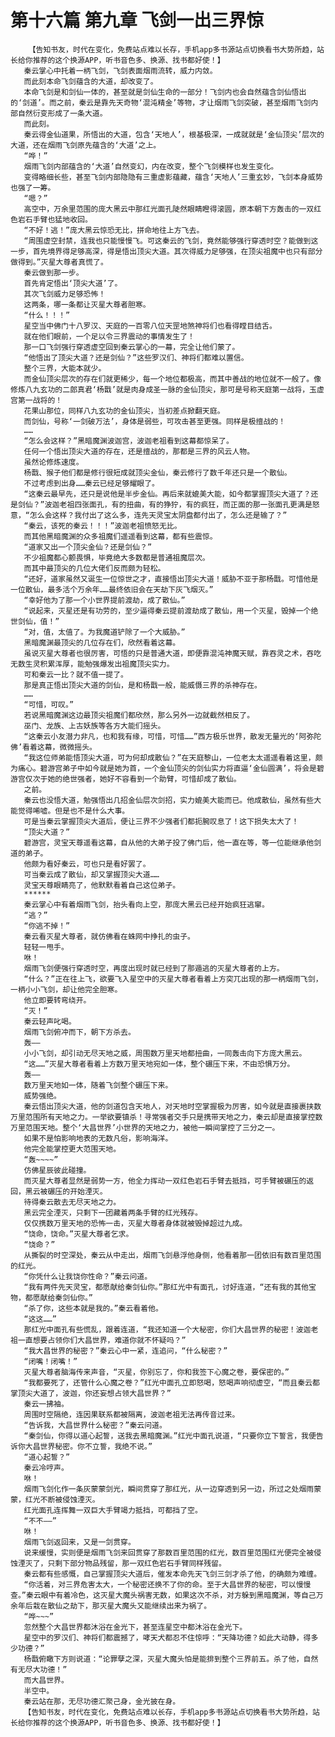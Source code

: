 # 第十六篇 第九章 飞剑一出三界惊
        【告知书友，时代在变化，免费站点难以长存，手机app多书源站点切换看书大势所趋，站长给你推荐的这个换源APP，听书音色多、换源、找书都好使！】
       秦云掌心中托着一柄飞剑，飞剑表面烟雨流转，威力内敛。
       而此刻本命飞剑蕴含的大道，却改变了。
       本命飞剑是和剑仙一体的，甚至就是剑仙生命的一部分！飞剑内也会自然蕴含剑仙悟出的‘剑道’。而之前，秦云是靠先天奇物‘混沌精金’等物，才让烟雨飞剑突破，甚至烟雨飞剑内部自然衍变形成了一条大道。
       而此刻。
       秦云得金仙道果，所悟出的大道，包含‘天地人’，根基极深，一成就就是‘金仙顶尖’层次的大道，还在烟雨飞剑原先蕴含的‘大道’之上。
       “哗！”
       烟雨飞剑内部蕴含的‘大道’自然变幻，内在改变，整个飞剑模样也发生变化。
       变得略细长些，甚至飞剑内部隐隐有三重虚影蕴藏，蕴含‘天地人’三重玄妙，飞剑本身威势也强了一筹。
       “嗯？”
       高空中，万余里范围的庞大黑云中那红光面孔陡然眼睛瞪得滚圆，原本朝下方轰击的一双红色岩石手臂也猛地收回。
       “不好！逃！”庞大黑云惊恐无比，拼命地往上方飞去。
       “周围虚空封禁，连我也只能慢慢飞。可这秦云的飞剑，竟然能够强行穿透时空？能做到这一步，首先境界得足够高深，得是悟出顶尖大道。其次得威力足够强，在顶尖祖魔中也只有部分做得到。”灭星大尊者真慌了。
       秦云做到那一步。
       首先肯定悟出‘顶尖大道’了。
       其次飞剑威力足够恐怖！
       这两条，哪一条都让灭星大尊者胆寒。
       “什么！！！”
       星空当中佛门十八罗汉、天庭的一百零八位天罡地煞神将们也看得瞠目结舌。
       就在他们眼前，一个足以令三界震动的事情发生了！
       那一口飞剑强行穿透虚空回到秦云掌心的一幕，完全让他们蒙了。
       “他悟出了顶尖大道？还是剑仙？”这些罗汉们、神将们都难以置信。
       整个三界，大能本就少。
       而金仙顶尖层次的存在们就更稀少，每一个地位都极高，而其中善战的地位就不一般了。像修炼八九玄功的二郎真君‘杨戬’就是肉身成圣一脉的金仙顶尖，那可是号称天庭第一战将，玉虚宫第一战将的！
       花果山那位，同样八九玄功的金仙顶尖，当初差点掀翻天庭。
       而剑仙，号称‘一剑破万法’，身体是弱些，可攻击甚至更强。同样是极擅战的！
       ……
       “怎么会这样？”黑暗魔渊波迦宫，波迦老祖看到这幕都惊呆了。
       任何一个悟出顶尖大道的存在，还是擅战的，那都是三界的风云人物。
       虽然论修炼速度。
       杨戬、猴子他们都是修行很短成就顶尖金仙，秦云修行了数千年还只是一个散仙。
       不过考虑到出身……秦云已经足够耀眼了。
       “这秦云最早先，还只是说他是半步金仙。再后来就媲美大能，如今都掌握顶尖大道了？还是剑仙？”波迦老祖四张面孔，有的扭曲，有的狰狞，有的疯狂，而正面的那一张面孔更满是怒意，“怎么会这样？我付出了这么多，连先天灵宝太阴盘都付出了，怎么还是输了？”
       “秦云，该死的秦云！！！”波迦老祖愤怒无比。
       而其他黑暗魔渊的众多祖魔们遥遥看到这幕，都有些震惊。
       “道家又出一个顶尖金仙？还是剑仙？”
       不少祖魔都心颤畏惧，毕竟绝大多数都是普通祖魔层次。
       而其中最顶尖的几位大佬们反而颇为轻松。
       “还好，道家虽然又诞生一位惊世之才，直接悟出顶尖大道！威胁不亚于那杨戬。可惜他是一位散仙，最多活个万余年……最终依旧会在天劫下灰飞烟灭。”
       “幸好他为了那一个小世界提前渡劫，成了散仙。”
       “说起来，灭星还是有功劳的，至少逼得秦云提前渡劫成了散仙，用一个灭星，毁掉一个绝世剑仙，值！”
       “对，值，太值了。为我魔道铲除了一个大威胁。”
       黑暗魔渊最顶尖的几位存在们，欣然看着这幕。
       虽说灭星大尊者也很厉害，可悟的只是普通大道，即便靠混沌神魔天赋，靠吞灵之术，吞吃无数生灵积累浑厚，能勉强爆发出祖魔顶尖实力。
       可和秦云一比？就不值一提了。
       那是真正悟出顶尖大道的剑仙，是和杨戬一般，能威慑三界的杀神存在。
       ……
       “可惜，可叹。”
       若说黑暗魔渊这边最顶尖祖魔们都欣然，那么另外一边就截然相反了。
       巫门、龙族、上古妖族等各方大能们摇头。
       “这秦云小友潜力非凡，也和我有缘，可惜，可惜……”西方极乐世界，散发无量光的‘阿弥陀佛’看着这幕，微微摇头。
       “我这位师弟能悟顶尖大道，可为何却成散仙？”在天庭黎山，一位老太太遥遥看着这里，颇为痛心。碧游宫弟子中如今就是她为首，一个金仙顶尖的剑仙实力将直逼‘金仙圆满’，将会是碧游宫仅次于她的绝世强者，她好不容看到一个助臂，可惜却成了散仙。
       之前。
       秦云也没悟大道，勉强悟出几招金仙层次剑招，实力媲美大能而已。他成散仙，虽然有些大能觉得唏嘘。但是也不是什么大事。
       可是当秦云掌握顶尖大道后，便让三界不少强者们都扼腕叹息了！这下损失太大了！
       “顶尖大道？”
       碧游宫，灵宝天尊遥看这幕，自从他的大弟子投了佛门后，他一直在等，等一位能继承他剑道的弟子。
       他颇为看好秦云，可也只是看好罢了。
       可当秦云成了散仙，却又掌握顶尖大道……
       灵宝天尊眼睛亮了，他默默看着自己这位弟子。
       ******
       秦云掌心中有着烟雨飞剑，抬头看向上空，那庞大黑云已经开始疯狂逃窜。
       “逃？”
       “你逃不掉！”
       秦云看灭星大尊者，就仿佛看在蛛网中挣扎的虫子。
       轻轻一甩手。
       咻！
       烟雨飞剑便强行穿透时空，再度出现时就已经到了那遁逃的灭星大尊者的上方。
       “什么？”正在往上飞，欲要飞入星空中的灭星大尊者看着上方突兀出现的那一柄烟雨飞剑，一柄小小飞剑，却让他完全胆寒。
       他立即要转弯绕开。
       “灭！”
       秦云轻声叱喝。
       烟雨飞剑俯冲而下，朝下方杀去。
       轰——
       小小飞剑，却引动无尽天地之威，周围数万里天地都扭曲，一同轰击向下方庞大黑云。
       “这……”灭星大尊者看着上方数万里天地宛如一体，整个碾压下来，不由恐惧万分。
       轰——
       数万里天地如一体，随着飞剑整个碾压下来。
       威势强绝。
       秦云悟出顶尖大道，他的剑道包含天地人，对天地时空掌握极为厉害，如今就是直接裹挟数万里范围所有天地之力。一举欲要镇杀！寻常强者交手只是携带天地之力，秦云却是直接掌控数万里范围天地。整个‘大昌世界’小世界的天地之力，被他一瞬间掌控了三分之一。
       如果不是怕影响地表的无数凡俗，影响海洋。
       他完全能掌控更大范围天地。
       “轰~~~~”
       仿佛星辰彼此碰撞。
       而灭星大尊者显然是弱势一方，他全力挥动一双红色岩石手臂去抵挡，可手臂被碾压的返回，黑云被碾压的开始湮灭。
       待得秦云散去无尽天地之力。
       黑云完全湮灭，只剩下一团藏着两条手臂的红光残存。
       仅仅携数万里天地的恐怖一击，灭星大尊者身体就被毁掉超过九成。
       “饶命，饶命。”灭星大尊者乞求。
       “饶命？”
       从撕裂的时空深处，秦云从中走出，烟雨飞剑悬浮他身侧，他看着那一团依旧有数百里范围的红光。
       “你凭什么让我饶你性命？”秦云问道。
       “我有两件先天灵宝，都愿献给秦剑仙你。”那红光中有面孔，讨好连道，“还有我的其他宝物，都愿献给秦剑仙你。”
       “杀了你，这些本就是我的。”秦云看着他。
       “这这……”
       那红光中面孔有些慌乱，跟着连道，“我还知道一个大秘密，你们大昌世界的秘密！波迦老祖一直想要占领你们大昌世界，难道你就不怀疑吗？”
       “我大昌世界的秘密？”秦云心中一紧，连追问，“什么秘密？”
       “闭嘴！闭嘴！”
       灭星大尊者脑海传来声音，“灭星，你别忘了，你和我签下心魔之卷，要保密的。”
       “我都要死了，还管什么心魔之卷？”红光中面孔立即怒喝，怒喝声响彻虚空，“而且秦云都掌顶尖大道了，波迦，你还妄想占领大昌世界？”
       秦云一拂袖。
       周围时空隔绝，连因果联系都被隔离，波迦老祖无法再传音过来。
       “告诉我，大昌世界什么秘密？”秦云问道。
       “秦剑仙，你得以道心起誓，送我去黑暗魔渊。”红光中面孔说道，“只要你立下誓言，我便告诉你大昌世界秘密。你不立誓，我绝不说。”
       “道心起誓？”
       秦云冷哼声。
       咻！
       烟雨飞剑化作一条灰蒙蒙剑光，瞬间贯穿了那红光，从一边穿透到另一边，所过之处烟雨蒙蒙，红光不断被侵蚀湮灭。
       红光面孔连挥舞一双巨大手臂竭力抵挡，可都挡了空。
       “不不——”
       咻！
       烟雨飞剑返回来，又是一剑贯穿。
       说来缓慢，实则便是烟雨飞剑来回贯穿了那数百里范围的红光，数百里范围红光便完全被侵蚀湮灭了，只剩下部分物品残留，那一双红色岩石手臂同样残留。
       秦云都有些感慨，自己掌握顶尖大道后，催发本命先天飞剑三剑才杀了他，的确颇为难缠。
       “你活着，对三界危害太大，一个秘密还换不了你的命。至于大昌世界的秘密，可以慢慢查。”秦云眼中有着冷色，这灭星大魔头祸害无数，如果这次不杀，对方躲到黑暗魔渊，等自己万余年后栽在散仙之劫下，那灭星大魔头又能继续出来为祸了。
       “哗~~~”
       忽然整个大昌世界都沐浴在金光下，甚至连星空中都沐浴在金光下。
       星空中的罗汉们、神将们都震撼了，哮天犬都忍不住惊呼：“天降功德？如此大动静，得多少功德？”
       杨戬俯瞰下方则说道：“论罪孽之深，灭星大魔头怕是能排到整个三界前五。杀了他，自然有无尽大功德！”
       而大昌世界。
       半空中。
       秦云站在那，无尽功德汇聚己身，金光披在身。
       【告知书友，时代在变化，免费站点难以长存，手机app多书源站点切换看书大势所趋，站长给你推荐的这个换源APP，听书音色多、换源、找书都好使！】
